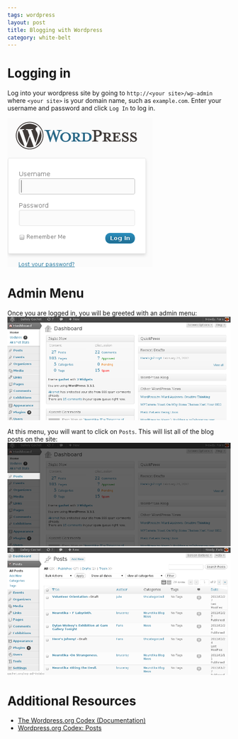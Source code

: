 ```yaml
---
tags: wordpress
layout: post
title: Blogging with Wordpress
category: white-belt
---
```


# Logging in

Log into your wordpress site by going to `http://<your site>/wp-admin` where
`<your site>` is your domain name, such as `example.com`. Enter your username
and password and click `Log In` to log in.

![Wordpress login example](/static/img/wordpress/wp-login.png)

# Admin Menu

Once you are logged in, you will be greeted with an admin menu:
![Wordpress admin menu](/static/img/wordpress/wp-admin.png)

At this menu, you will want to click on `Posts`. This will list all of the blog
posts on the site:
![Wordpress post menu link](/static/img/wordpress/wp-admin-post.png)
![Wordpress post menu listing](/static/img/wordpress/wp-admin-post-list.png)


# Additional Resources

* [The Wordpress.org Codex (Documentation)](http://codex.wordpress.org/Main_Page)
* [Wordpress.org Codex: Posts](http://codex.wordpress.org/Posts)




